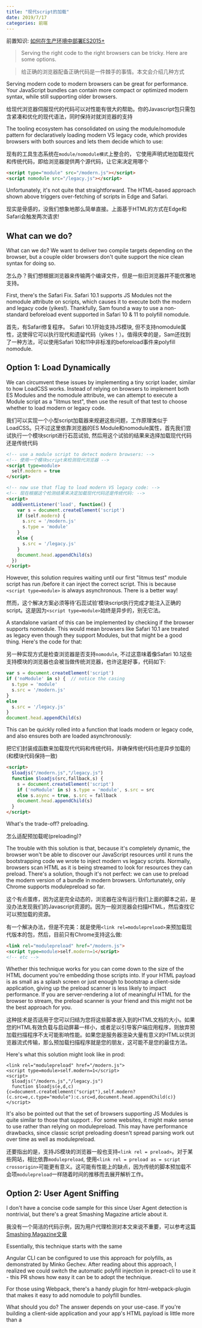 ```yaml
---
title: "现代script的加载"
date: 2019/7/17
categories: 前端
---
```


前置知识: [如何在生产环境中部署ES2015+](https://jdc.jd.com/archives/4911)

> Serving the right code to the right browsers can be tricky. Here are some options.

> 给正确的浏览器配备正确代码是一件棘手的事情。本文会介绍几种方式

Serving modern code to modern browsers can be great for performance. Your JavaScript bundles can contain more compact or optimized modern syntax, while still supporting older browsers.

给现代浏览器伺服现代的代码可以对性能有很大的帮助。你的Javascript包只需包含紧凑和优化的现代语法，同时保持对就浏览器的支持

The tooling ecosystem has consolidated on using the module/nomodule pattern for declaratively loading modern VS legacy code, which provides browsers with both sources and lets them decide which to use:

现有的工具生态系统在`module/nomodule模式`上整合的， 它使用声明式地加载现代和传统代码，即给浏览器提供两个源代码，让它来决定用哪个

```html
<script type="module" src="/modern.js"></script>  
<script nomodule src="/legacy.js"></script>  
```

Unfortunately, it's not quite that straightforward. The HTML-based approach shown above triggers over-fetching of scripts in Edge and Safari.

现实是骨感的，没我们想象地那么简单直接。上面基于HTML的方式在Edge和Safari会触发两次请求!

## What can we do?

What can we do? We want to deliver two compile targets depending on the browser, but a couple older browsers don't quite support the nice clean syntax for doing so.

怎么办？我们想根据浏览器来传输两个编译文件，但是一些旧浏览器并不能优雅地支持。

First, there's the Safari Fix. Safari 10.1 supports JS Modules not the nomodule attribute on scripts, which causes it to execute both the modern and legacy code (yikes!). Thankfully, Sam found a way to use a non-standard beforeload event supported in Safari 10 & 11 to polyfill nomodule.

首先，有Safari修复程序。 Safari 10.1开始支持JS模块, 但不支持nomodule属性，这使得它可以执行现代和遗留代码（yikes！）。值得庆幸的是，Sam还找到了一种方法，可以使用Safari 10和11中非标准的beforeload事件来polyfill nomodule.

## Option 1: Load Dynamically

We can circumvent these issues by implementing a tiny script loader, similar to how LoadCSS works. Instead of relying on browsers to implement both ES Modules and the nomodule attribute, we can attempt to execute a Module script as a "litmus test", then use the result of that test to choose whether to load modern or legacy code.

我们可以实现一个小型script加载器来规避这些问题，工作原理类似于LoadCSS。只不过这里依靠浏览器的ES Module和nomodule属性，首先我们尝试执行一个模块script进行石蕊试验, 然后用这个试验的结果来选择加载现代代码还是传统代码

```html
<!-- use a module script to detect modern browsers: -->  
<!-- 使用一个模块script来检测现代浏览器 -->  
<script type=module>  
  self.modern = true
</script>

<!-- now use that flag to load modern VS legacy code: -->  
<!-- 现在根据这个检测结果来决定加载现代代码还是传统代码: -->  
<script>  
  addEventListener('load', function() {
    var s = document.createElement('script')
    if (self.modern) {
      s.src = '/modern.js'
      s.type = 'module'
    }
    else {
      s.src = '/legacy.js'
    }
    document.head.appendChild(s)
  })
</script>  
```

However, this solution requires waiting until our first "litmus test" module script has run /before it can inject the correct script. This is because `<script type=module>` is always asynchronous. There is a better way!

然而，这个解决方案必须等待‘石蕊试验’模块script执行完成才能注入正确的script。这是因为`<script type=module>`始终是异步的，别无它法。

A standalone variant of this can be implemented by checking if the browser supports nomodule. This would mean browsers like Safari 10.1 are treated as legacy even though they support Modules, but that might be a good thing. Here's the code for that:

另一种实现方式是检查浏览器是否支持`nomodule`, 不过这意味着像Safari 10.1这些支持模块的浏览器也会被当做传统浏览器，也许这是好事，代码如下:

```js
var s = document.createElement('script')  
if ('noModule' in s) {  // notice the casing  
  s.type = 'module'
  s.src = '/modern.js'
}
else  
  s.src = '/legacy.js'
}
document.head.appendChild(s)  
```

This can be quickly rolled into a function that loads modern or legacy code, and also ensures both are loaded asynchronously:

把它们封装成函数来加载现代代码和传统代码，并确保传统代码也是异步加载的(和模块代码保持一致)

```html
<script>  
  $loadjs("/modern.js","/legacy.js")
  function $loadjs(src,fallback,s) {
    s = document.createElement('script')
    if ('noModule' in s) s.type = 'module', s.src = src
    else s.async = true, s.src = fallback
    document.head.appendChild(s)
  }
</script>  
```

What's the trade-off? preloading.

怎么适配预加载呢(preloading)?

The trouble with this solution is that, because it's completely dynamic, the browser won't be able to discover our JavaScript resources until it runs the bootstrapping code we wrote to inject modern vs legacy scripts. Normally, browsers scan HTML as it is being streamed to look for resources they can preload. There's a solution, though it's not perfect: we can use <link rel=modulepreload> to preload the modern version of a bundle in modern browsers. Unfortunately, only Chrome supports modulepreload so far.

这个有点蛋疼，因为这是完全动态的，浏览器在没有运行我们上面的脚本之前，是没办法发现我们的Javascript资源的。因为一般浏览器会扫描HTML，然后查找它可以预加载的资源。

有一个解决办法，但是不完美：就是使用`<link rel=modulepreload>`来预加载现代版本的包，然后，目前只有Chrome支持这么做:

```html
<link rel="modulepreload" href="/modern.js">  
<script type=module>self.modern=1</script>  
<!-- etc -->  
```

Whether this technique works for you can come down to the size of the HTML document you're embedding those scripts into. If your HTML payload is as small as a splash screen or just enough to bootstrap a client-side application, giving up the preload scanner is less likely to impact performance. If you are server-rendering a lot of meaningful HTML for the browser to stream, the preload scanner is your friend and this might not be the best approach for you.


这种技术是否适用于您可以归结为您将这些脚本嵌入到的HTML文档的大小。如果您的HTML有效负载与启动屏幕一样小，或者足以引导客户端应用程序，则放弃预加载扫描程序不太可能影响性能。如果您是服务器渲染大量有意义的HTML以供浏览器流式传输，那么预加载扫描程序就是您的朋友，这可能不是您的最佳方法。

Here's what this solution might look like in prod:

```
<link rel="modulepreload" href="/modern.js">  
<script type=module>self.modern=1</script>  
<script>  
  $loadjs("/modern.js","/legacy.js")
  function $loadjs(e,d,c){c=document.createElement("script"),self.modern?(c.src=e,c.type="module"):c.src=d,document.head.appendChild(c)}
</script>  
```

It's also be pointed out that the set of browsers supporting JS Modules is quite similar to those that support <link rel=preload>. For some websites, it might make sense to use <link rel=preload as=script crossorigin> rather than relying on modulepreload. This may have performance drawbacks, since classic script preloading doesn't spread parsing work out over time as well as modulepreload.


还要指出的是，支持JS模块的浏览器一般也支持`<link rel = preload>`。对于某些网站，相比依靠`modulepreload`, 使用`<link rel = preload as = script crossorigin>`可能更有意义。这可能有性能上的缺点，因为传统的脚本预加载不会项`modulepreload`一样随着时间的推移而去展开解析工作。

## Option 2: User Agent Sniffing

I don't have a concise code sample for this since User Agent detection is nontrivial, but there's a great Smashing Magazine article about it.

我没有一个简洁的代码示例，因为用户代理检测对本文来说不重要，可以参考这篇[Smashing Magazine文章](https://www.smashingmagazine.com/2018/10/smart-bundling-legacy-code-browsers/)

Essentially, this technique starts with the same <script src=bundle.js> in the HTML for all browsers. When bundle.js is requested, the server parses the requesting browser's User Agent string and chooses whether to return modern or legacy JavaScript, depending on whether that browser is recognized as modern or not.

本质上，这种技术在每个浏览器上都使用`<script src=bundle.js>`来加载代码，当`bundle.js`被请求时，服务器会解析浏览器的用户代理，并选择返回现代代码还是传统代码，取决于浏览器是否能被识别为现代浏览器.

While this approach is versatile, it comes with some severe implications:

尽管这种方法是通用的，但它带来了一些严重的影响：

- since server smarts are required, this doesn't work for static deployment (static site generators, Netlify, etc)
- caching for those JavaScript URLs now varies based on User Agent, which is highly volatile
- UA detection is difficult and can be prone to false classification
- the User Agent string is easily spoofable and new UA's arrive daily

- 因为依赖于服务端实现，所以前端资源不能被静态部署(例如静态网站生成器(如github page)，Netlify等等)
- 现在对这些JavaScript URL的缓存会因用户代理而异，这是非常不稳定的
- UA检测很困难，容易出现误报
- 用户代理字符串很容易被欺骗，每天都有新的UA出现

One way to address these limitations is to combine the module/nomodule pattern with User Agent differentiation in order to avoid sending multiple bundle versions in the first place. This approach still reduces cacheability of the page, but allows for effective preloading, since the server generating our HTML knows whether to use modulepreload or preload.


解决这些限制的一种方法是将`module/nomodule模式`与用户代理区分结合起来，以避免首先发送多个软件包版本。这种方法仍然会降低页面的可缓存性，但可以有效地触发预加载，因为生成HTML的服务器知道是使用modulepreload还是preload

```js
function renderPage(request, response) {  
  let html = `<html><head>...`;

  const agent = request.headers.userAgent;
  const isModern = userAgent.isModern(agent);
  if (isModern) {
    html += `
      <link rel=modulepreload href=modern.mjs>
      <script type=module src=modern.mjs></script>
    `;
  } else {
    html += `
      <link rel=preload as=script href=legacy.js>
      <script src=legacy.js></script>
    `;
  }

  response.end(html);
}
```

For websites already generating HTML on the server in response to each request, this can be an effective solution for modern script loading.

对于那些已经在服务器为每个请求都生成HTML的网站来说，用户代理嗅探是一个比较有效的解决方案

## Option 3: Penalize older browsers 抛弃旧版本的浏览器

The ill-effects of the module/nomodule pattern are seen in old versions of Chrome, Firefox and Safari - browser versions with very limited usage, since users are automatically updated to the latest version. This doesn't hold true for Edge 16-18, but there is hope: new versions of Edge will use a Chromium-based renderer that doesn't suffer from this issue.

对`module/nomodule模式`支持比较差的主要是一个旧版本的Chrome、Firefox和Safari. 但是浏览器的版本范围通常比较窄，因为用户会自动升级到最新的版本。这个不适用于Edge 16-18, 但还有希望： 新版本的Edge会使用基于Chromium的渲染器，可以不受该问题的影响

It might be perfectly reasonable for some applications to accept this as a trade-off: you get to deliver modern code to 90% of browsers, at the expense of some extra bandwidth on older browsers. Notably, none of the User Agents suffering from this over-fetching issue have significant mobile market share - so those bytes are less likely to be coming from an expensive mobile plan or through a device with a slow processor.


对于某些应用程序来说，接受这一点作为权衡取舍可能是完全合理的：你可以在90％的浏览器中提供现代代码，旧浏览器则需要付出的额外带宽。值得注意的是，没有任何遭受这种过度吸引问题的用户代理具有显着的移动市场份额 - 因此这些字节不太可能来自昂贵的移动计划或通过具有慢处理器的设备。

If you're building a site where your users are primarily on mobile or recent browsers, the simplest form of the module/nomodule pattern will work for the vast majority of your users. Just be sure to include the Safari 10.1 fix if you have usage from slightly older iOS devices.

```html
<!-- polyfill `nomodule` in Safari 10.1: -->  
<script type=module>  
!function(e,t,n){!("noModule"in(t=e.createElement("script")))&&"onbeforeload"in t&&(n=!1,e.addEventListener("beforeload",function(e){if(e.target===t)n=!0;else if(!e.target.hasAttribute("nomodule")||!n)return;e.preventDefault()},!0),t.type="module",t.src=".",e.head.appendChild(t),t.remove())}(document)
</script>

<!-- 90+% of browsers: -->  
<script src=modern.js type=module></script>

<!-- IE, Edge <16, Safari <10.1, old desktop: -->  
<script src=legacy.js nomodule async defer></script>  
```

<br>

## Option 4: Use conditional bundles

One clever approach here is to use nomodule to conditionally load bundles containing code that isn't needed in modern browsers, such as polyfills. With this approach, the worst-case is that the polyfills are loaded or possibly even executed (in Safari 10.1), but the effect is limited to "over-polyfilling". Given that the current prevailing approach is to load and execute polyfills in all browsers, this can be a net improvement.

<!-- newer browsers won't load this bundle: -->  
<script nomodule src="polyfills.js"></script>

<!-- all browsers load this one: -->  
<script src="/bundle.js"></script>  
Angular CLI can be configured to use this approach for polyfills, as demonstrated by Minko Gechev. After reading about this approach, I realized we could switch the automatic polyfill injection in preact-cli to use it - this PR shows how easy it can be to adopt the technique.

For those using Webpack, there's a handy plugin for html-webpack-plugin that makes it easy to add nomodule to polyfill bundles.

What should you do?
The answer depends on your use-case. If you're building a client-side application and your app's HTML payload is little more than a <script>, you might find Option 1 to be compelling. If you're building a server-rendered website and can afford the caching impact, Option 2 could be for you. If you're using universal rendering, the performance benefits offered by preload scanning might be very important, and you look to Option 3 or Option 4. Choose what fits your architecture.

Personally, I tend to make the decision to optimize for faster parse times on mobile rather than the download cost on some desktop browsers. Mobile users experience parsing and data costs as actual expenses - battery drain and data fees - whereas desktop users don't tend to have these constraints. Plus, it's optimizing for the 90% - for the stuff I work on, most users are on modern and/or mobile browsers.

<br>

Further Reading

Interested in diving deeper into this space? Here's some places to start digging:

There's some great additional context on Phil's webpack-esnext-boilerplate.

Ralph implemented module/nomodule in Next.js, and is working on solving these issues there.

Thanks to Phil, Shubhie, Alex, Houssein, Ralph and Addy for the feedback.